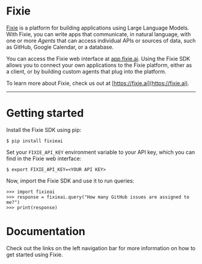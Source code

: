 # Fixie

[Fixie](https://fixie.ai) is a platform for building applications using Large Language
Models. With Fixie, you can write apps that communicate, in natural
language, with one or more *Agents* that can access individual APIs or
sources of data, such as GitHub, Google Calendar, or a database.

You can access the Fixie web interface at [app.fixie.ai](https://app.fixie.ai).
Using the Fixie SDK allows you to connect your own
applications to the Fixie platform, either as a client, or by
building custom agents that plug into the platform.

To learn more about Fixie, check us out at [https://fixie.ai](https://fixie.ai).

---

# Getting started

Install the Fixie SDK using pip:

```shell
$ pip install fixieai
```

Set your `FIXIE_API_KEY` environment variable to your API key, which
you can find in the Fixie web interface:
```shell
$ export FIXIE_API_KEY=<YOUR API KEY>
```

Now, import the Fixie SDK and use it to run queries:

```pycon
>>> import fixieai
>>> response = fixieai.query("How many GitHub issues are assigned to me?")
>>> print(response)
```

# Documentation

Check out the links on the left navigation bar for more information on how to
get started using Fixie.
